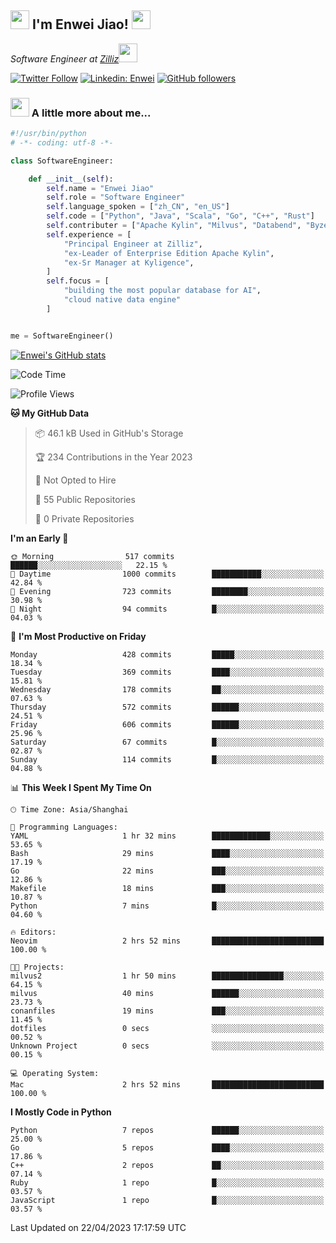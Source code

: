 <h2><img src="https://emojis.slackmojis.com/emojis/images/1531849430/4246/blob-sunglasses.gif?1531849430" width="30"/> I'm  Enwei Jiao! <img src="https://media.giphy.com/media/juBt25nT1KGys/giphy.gif" width=30> </h2>
<!-- <img align='right' src="https://media.giphy.com/media/M9gbBd9nbDrOTu1Mqx/giphy.gif" width="230"> -->
<p><em>Software Engineer at <a href="https://zilliz.com/">Zilliz</a><img src="https://media.giphy.com/media/WUlplcMpOCEmTGBtBW/giphy.gif" width="30"></em></p>

[![Twitter Follow](https://img.shields.io/twitter/follow/misteranmol?label=Follow)](https://twitter.com/intent/follow?screen_name=EnweiJiao)
[![Linkedin: Enwei](https://img.shields.io/badge/-enwei-blue?style=&logo=Linkedin&logoColor=white&link=https://www.linkedin.com/in/enwei-jiao-41192a97)](https://www.linkedin.com/in/enwei-jiao-41192a97/)
[![GitHub followers](https://img.shields.io/github/followers/jiaoew1991?label=Follow&style=social)](https://github.com/jiaoew1991)


### <img src="https://media.giphy.com/media/VgCDAzcKvsR6OM0uWg/giphy.gif" width="30"> A little more about me...  

```python
#!/usr/bin/python
# -*- coding: utf-8 -*-

class SoftwareEngineer:

    def __init__(self):
        self.name = "Enwei Jiao"
        self.role = "Software Engineer"
        self.language_spoken = ["zh_CN", "en_US"]
        self.code = ["Python", "Java", "Scala", "Go", "C++", "Rust"]
        self.contributer = ["Apache Kylin", "Milvus", "Databend", "Byzer-Lang"]
        self.experience = [
            "Principal Engineer at Zilliz",
            "ex-Leader of Enterprise Edition Apache Kylin",
            "ex-Sr Manager at Kyligence",
        ]
        self.focus = [
            "building the most popular database for AI",
            "cloud native data engine"
        ]


me = SoftwareEngineer()
```

[![Enwei's GitHub stats](https://github-readme-stats.vercel.app/api?username=jiaoew1991&count_private=true&show_icons=true)](https://github.com/jiaoew1991/jiaoew1991)

<!-- [![Top Langs](https://github-readme-stats.vercel.app/api/top-langs/?username=jiaoew1991&layout=compact)](https://github.com/jiaoew1991/jiaoew1991) -->

<!--START_SECTION:waka-->
![Code Time](http://img.shields.io/badge/Code%20Time-635%20hrs%2053%20mins-blue)

![Profile Views](http://img.shields.io/badge/Profile%20Views-2-blue)

**🐱 My GitHub Data** 

> 📦 46.1 kB Used in GitHub's Storage 
 > 
> 🏆 234 Contributions in the Year 2023
 > 
> 🚫 Not Opted to Hire
 > 
> 📜 55 Public Repositories 
 > 
> 🔑 0 Private Repositories 
 > 
**I'm an Early 🐤** 

```text
🌞 Morning                517 commits         ██████░░░░░░░░░░░░░░░░░░░   22.15 % 
🌆 Daytime                1000 commits        ███████████░░░░░░░░░░░░░░   42.84 % 
🌃 Evening                723 commits         ████████░░░░░░░░░░░░░░░░░   30.98 % 
🌙 Night                  94 commits          █░░░░░░░░░░░░░░░░░░░░░░░░   04.03 % 
```
📅 **I'm Most Productive on Friday** 

```text
Monday                   428 commits         █████░░░░░░░░░░░░░░░░░░░░   18.34 % 
Tuesday                  369 commits         ████░░░░░░░░░░░░░░░░░░░░░   15.81 % 
Wednesday                178 commits         ██░░░░░░░░░░░░░░░░░░░░░░░   07.63 % 
Thursday                 572 commits         ██████░░░░░░░░░░░░░░░░░░░   24.51 % 
Friday                   606 commits         ██████░░░░░░░░░░░░░░░░░░░   25.96 % 
Saturday                 67 commits          █░░░░░░░░░░░░░░░░░░░░░░░░   02.87 % 
Sunday                   114 commits         █░░░░░░░░░░░░░░░░░░░░░░░░   04.88 % 
```


📊 **This Week I Spent My Time On** 

```text
🕑︎ Time Zone: Asia/Shanghai

💬 Programming Languages: 
YAML                     1 hr 32 mins        █████████████░░░░░░░░░░░░   53.65 % 
Bash                     29 mins             ████░░░░░░░░░░░░░░░░░░░░░   17.19 % 
Go                       22 mins             ███░░░░░░░░░░░░░░░░░░░░░░   12.86 % 
Makefile                 18 mins             ███░░░░░░░░░░░░░░░░░░░░░░   10.87 % 
Python                   7 mins              █░░░░░░░░░░░░░░░░░░░░░░░░   04.60 % 

🔥 Editors: 
Neovim                   2 hrs 52 mins       █████████████████████████   100.00 % 

🐱‍💻 Projects: 
milvus2                  1 hr 50 mins        ████████████████░░░░░░░░░   64.15 % 
milvus                   40 mins             ██████░░░░░░░░░░░░░░░░░░░   23.73 % 
conanfiles               19 mins             ███░░░░░░░░░░░░░░░░░░░░░░   11.45 % 
dotfiles                 0 secs              ░░░░░░░░░░░░░░░░░░░░░░░░░   00.52 % 
Unknown Project          0 secs              ░░░░░░░░░░░░░░░░░░░░░░░░░   00.15 % 

💻 Operating System: 
Mac                      2 hrs 52 mins       █████████████████████████   100.00 % 
```

**I Mostly Code in Python** 

```text
Python                   7 repos             ██████░░░░░░░░░░░░░░░░░░░   25.00 % 
Go                       5 repos             ████░░░░░░░░░░░░░░░░░░░░░   17.86 % 
C++                      2 repos             ██░░░░░░░░░░░░░░░░░░░░░░░   07.14 % 
Ruby                     1 repo              █░░░░░░░░░░░░░░░░░░░░░░░░   03.57 % 
JavaScript               1 repo              █░░░░░░░░░░░░░░░░░░░░░░░░   03.57 % 
```




 Last Updated on 22/04/2023 17:17:59 UTC
<!--END_SECTION:waka-->
